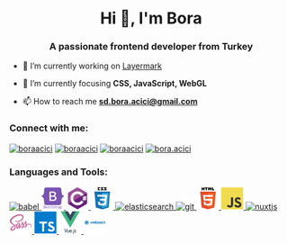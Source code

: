 <h1 align="center">Hi 👋, I'm Bora</h1>
<h3 align="center">A passionate frontend developer from Turkey</h3>

- 🔭 I’m currently working on [Layermark](https://www.layermark.com/)

- 🌱 I’m currently focusing **CSS, JavaScript, WebGL**

- 📫 How to reach me **sd.bora.acici@gmail.com**

<h3 align="left">Connect with me:</h3>
<p align="left">
<a href="https://codepen.io/boraacici" target="blank"><img align="center" src="https://cdn.jsdelivr.net/npm/simple-icons@3.0.1/icons/codepen.svg" alt="boraacici" height="30" width="40" /></a>
<a href="https://twitter.com/boraacici" target="blank"><img align="center" src="https://cdn.jsdelivr.net/npm/simple-icons@3.0.1/icons/twitter.svg" alt="boraacici" height="30" width="40" /></a>
<a href="https://linkedin.com/in/boraacici" target="blank"><img align="center" src="https://cdn.jsdelivr.net/npm/simple-icons@3.0.1/icons/linkedin.svg" alt="boraacici" height="30" width="40" /></a>
<a href="https://instagram.com/bora.acici" target="blank"><img align="center" src="https://cdn.jsdelivr.net/npm/simple-icons@3.0.1/icons/instagram.svg" alt="bora.acici" height="30" width="40" /></a>
</p>

<h3 align="left">Languages and Tools:</h3>
<p align="left"> <a href="https://babeljs.io/" target="_blank"> <img src="https://www.vectorlogo.zone/logos/babeljs/babeljs-icon.svg" alt="babel" width="40" height="40"/> </a> <a href="https://getbootstrap.com" target="_blank"> <img src="https://raw.githubusercontent.com/devicons/devicon/master/icons/bootstrap/bootstrap-plain-wordmark.svg" alt="bootstrap" width="40" height="40"/> </a> <a href="https://www.w3schools.com/cs/" target="_blank"> <img src="https://raw.githubusercontent.com/devicons/devicon/master/icons/csharp/csharp-original.svg" alt="csharp" width="40" height="40"/> </a> <a href="https://www.w3schools.com/css/" target="_blank"> <img src="https://raw.githubusercontent.com/devicons/devicon/master/icons/css3/css3-original-wordmark.svg" alt="css3" width="40" height="40"/> </a> <a href="https://www.elastic.co" target="_blank"> <img src="https://www.vectorlogo.zone/logos/elastic/elastic-icon.svg" alt="elasticsearch" width="40" height="40"/> </a> <a href="https://git-scm.com/" target="_blank"> <img src="https://www.vectorlogo.zone/logos/git-scm/git-scm-icon.svg" alt="git" width="40" height="40"/> </a> <a href="https://www.w3.org/html/" target="_blank"> <img src="https://raw.githubusercontent.com/devicons/devicon/master/icons/html5/html5-original-wordmark.svg" alt="html5" width="40" height="40"/> </a> <a href="https://developer.mozilla.org/en-US/docs/Web/JavaScript" target="_blank"> <img src="https://raw.githubusercontent.com/devicons/devicon/master/icons/javascript/javascript-original.svg" alt="javascript" width="40" height="40"/> </a> <a href="https://nuxtjs.org/" target="_blank"> <img src="https://www.vectorlogo.zone/logos/nuxtjs/nuxtjs-icon.svg" alt="nuxtjs" width="40" height="40"/> </a> <a href="https://sass-lang.com" target="_blank"> <img src="https://raw.githubusercontent.com/devicons/devicon/master/icons/sass/sass-original.svg" alt="sass" width="40" height="40"/> </a> <a href="https://www.typescriptlang.org/" target="_blank"> <img src="https://raw.githubusercontent.com/devicons/devicon/master/icons/typescript/typescript-original.svg" alt="typescript" width="40" height="40"/> </a> <a href="https://vuejs.org/" target="_blank"> <img src="https://raw.githubusercontent.com/devicons/devicon/master/icons/vuejs/vuejs-original-wordmark.svg" alt="vuejs" width="40" height="40"/> </a> <a href="https://webpack.js.org" target="_blank"> <img src="https://raw.githubusercontent.com/devicons/devicon/d00d0969292a6569d45b06d3f350f463a0107b0d/icons/webpack/webpack-original-wordmark.svg" alt="webpack" width="40" height="40"/> </a> </p>
